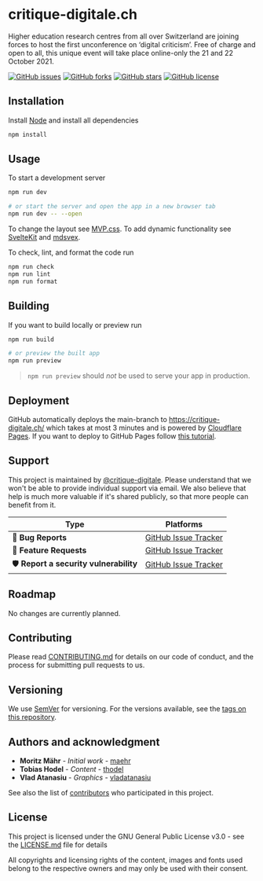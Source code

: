 # critique-digitale.ch

Higher education research centres from all over Switzerland are joining forces to host the first unconference on ‘digital criticism’. Free of charge and open to all, this unique event will take place online-only the 21 and 22 October 2021.

[![GitHub issues](https://img.shields.io/github/issues/critique-digitale/critique-digitale.ch.svg)](https://github.com/critique-digitale/critique-digitale.ch/issues)
[![GitHub forks](https://img.shields.io/github/forks/critique-digitale/critique-digitale.ch.svg)](https://github.com/critique-digitale/critique-digitale.ch/network)
[![GitHub stars](https://img.shields.io/github/stars/critique-digitale/critique-digitale.ch.svg)](https://github.com/critique-digitale/critique-digitale.ch/stargazers)
[![GitHub license](https://img.shields.io/github/license/critique-digitale/critique-digitale.ch.svg)](https://github.com/critique-digitale/critique-digitale.ch/blob/main/LICENSE.md)

## Installation

Install [Node](https://nodejs.org/) and install all dependencies

```bash
npm install
```

## Usage

To start a development server

```bash
npm run dev

# or start the server and open the app in a new browser tab
npm run dev -- --open
```

To change the layout see [MVP.css](https://andybrewer.github.io/mvp/). To add dynamic functionality see [SvelteKit](https://kit.svelte.dev/docs) and [mdsvex](https://mdsvex.pngwn.io/).

To check, lint, and format the code run

```bash
npm run check
npm run lint
npm run format
```

## Building

If you want to build locally or preview run

```bash
npm run build

# or preview the built app
npm run preview
```

> `npm run preview` should _not_ be used to serve your app in production.

## Deployment

GitHub automatically deploys the main-branch to <https://critique-digitale.ch/> which takes at most 3 minutes and is powered by [Cloudflare Pages](https://pages.cloudflare.com/). If you want to deploy to GitHub Pages follow [this tutorial](https://svelteland.github.io/svelte-kit-blog-demo/deply-to-github/).

## Support

This project is maintained by [@critique-digitale](https://github.com/critique-digitale). Please understand that we won't be able to provide individual support via email. We also believe that help is much more valuable if it's shared publicly, so that more people can benefit from it.

| Type                                   | Platforms                                                                                |
| -------------------------------------- | ---------------------------------------------------------------------------------------- |
| 🚨 **Bug Reports**                     | [GitHub Issue Tracker](https://github.com/critique-digitale/critique-digitale.ch/issues) |
| 🎁 **Feature Requests**                | [GitHub Issue Tracker](https://github.com/critique-digitale/critique-digitale.ch/issues) |
| 🛡 **Report a security vulnerability** | [GitHub Issue Tracker](https://github.com/critique-digitale/critique-digitale.ch/issues) |

## Roadmap

No changes are currently planned.

## Contributing

Please read [CONTRIBUTING.md](CONTRIBUTING.md) for details on our code of conduct, and the process for submitting pull requests to us.

## Versioning

We use [SemVer](http://semver.org/) for versioning. For the versions available, see the [tags on this repository](https://github.com/critique-digitale/critique-digitale.ch/tags).

## Authors and acknowledgment

- **Moritz Mähr** - _Initial work_ - [maehr](https://github.com/maehr)
- **Tobias Hodel** - _Content_ - [thodel](https://github.com/thodel)
- **Vlad Atanasiu** - _Graphics_ - [vladatanasiu](https://github.com/vladatanasiu)

See also the list of [contributors](https://github.com/critique-digitale/critique-digitale.ch/graphs/contributors) who participated in this project.

## License

This project is licensed under the GNU General Public License v3.0 - see the [LICENSE.md](LICENSE.md) file for details

All copyrights and licensing rights of the content, images and fonts used belong to the respective owners and may only be used with their consent.
